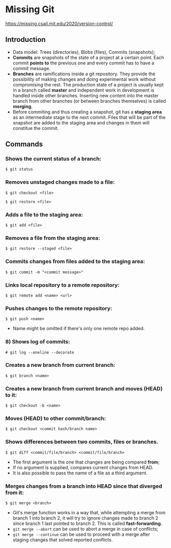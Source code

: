 # Missing Git
https://missing.csail.mit.edu/2020/version-control/

## Introduction

* Data model: Trees (directories), Blobs (files), Commits (snapshots);
* <b>Commits</b> are snapshots of the state of a project at a certain point. Each commit <b>points to</b> the previous one and every commit has to have a commit message.
* <b>Branches</b> are ramifications inside a git repository. They provide the possibility of making changes and doing experimental work without compromising the rest. The production state of a project is usually kept in a branch called <b>master</b> and independent work in development is handled inside other branches. Inserting new content into the master branch from other branches (or between branches themselves) is called <b>merging</b>.
* Before commiting and thus creating a snapshot, git has a <b>staging area</b> as an intermediate stage to the next commit. Files that will be part of the snapshot are added to the staging area and changes in them will constitue the commit.

## Commands

### Shows the current status of a branch:
```
$ git status
```

### Removes unstaged changes made to a file:
```
$ git checkout <file>
```
```
$ git restore <file>
```

### Adds a file to the staging area:
```
$ git add <file>
```

### Removes a file from the staging area:
```
$ git restore --staged <file>
```

### Commits changes from files added to the staging area:
```
$ git commit -m "<commit message>"
```

### Links local repository to a remote repository:
```
$ git remote add <name> <url>
```

### Pushes changes to the remote repository:
```
$ git push <name>
```

* Name might be omitted if there's only one remote repo added.

### 8) Shows log of commits:
```
# git log --oneline --decorate
```

### Creates a new branch from current branch:
```
$ git branch <name>
```

### Creates a new branch from current branch and moves (HEAD) to it:
```
$ git checkout -b <name>
```

### Moves (HEAD) to other commit/branch:
```
$ git checkout <commit hash/branch name>
```

### Shows differences between two commits, files or branches.

```
$ git diff <commit/file/branch> <commit/file/branch>
```

* The first argument is the one that changes are being compared <b>from</b>;
* If no argument is supplied, compares current changes from HEAD.
* It is also possible to pass the name of a file as a third argument.

### Merges changes from a branch into HEAD since that diverged from it:

```
$ git merge <branch>
```

* Git's merge function works in a way that, while attempting a merge from branch 1 into branch 2, it will try to ignore changes made to branch 2 since branch 1 last pointed to branch 2. This is called <b>fast-forwarding</b>.
* `git merge --abort` can be used to abort a merge in case of conflicts;
* `git merge --continue` can be used to proceed with a merge after staging changes that solved reported conflicts.
